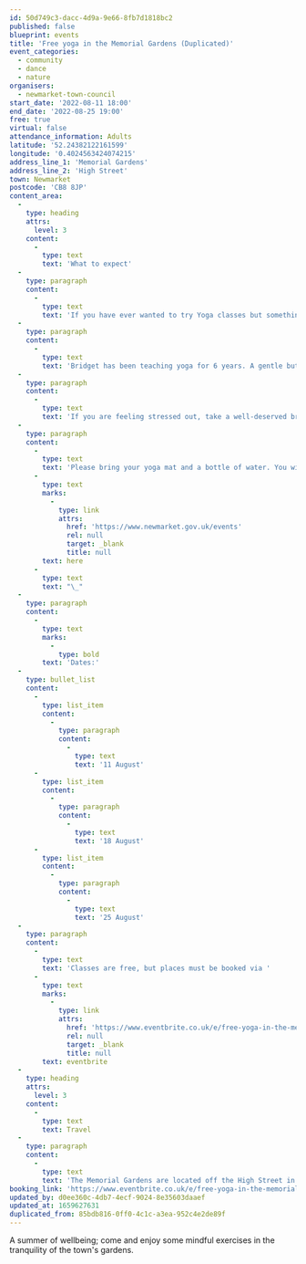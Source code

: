 ```yaml
---
id: 50d749c3-dacc-4d9a-9e66-8fb7d1818bc2
published: false
blueprint: events
title: 'Free yoga in the Memorial Gardens (Duplicated)'
event_categories:
  - community
  - dance
  - nature
organisers:
  - newmarket-town-council
start_date: '2022-08-11 18:00'
end_date: '2022-08-25 19:00'
free: true
virtual: false
attendance_information: Adults
latitude: '52.24382122161599'
longitude: '0.4024563424074215'
address_line_1: 'Memorial Gardens'
address_line_2: 'High Street'
town: Newmarket
postcode: 'CB8 8JP'
content_area:
  -
    type: heading
    attrs:
      level: 3
    content:
      -
        type: text
        text: 'What to expect'
  -
    type: paragraph
    content:
      -
        type: text
        text: 'If you have ever wanted to try Yoga classes but something has been holding you back, now’s your time to sign up.'
  -
    type: paragraph
    content:
      -
        type: text
        text: 'Bridget has been teaching yoga for 6 years. A gentle but strengthening flow yoga class, suitable for all levels. The class will include pranayama (breathing techniques), asana (postures), relaxation, meditation and mindfulness.'
  -
    type: paragraph
    content:
      -
        type: text
        text: 'If you are feeling stressed out, take a well-deserved break and see how the classes in the Memorial Gardens can benefit you.'
  -
    type: paragraph
    content:
      -
        type: text
        text: 'Please bring your yoga mat and a bottle of water. You will be asked to sign a disclaimer before taking part in yoga classes; a copy of the disclaimer and more information about the event, can be found '
      -
        type: text
        marks:
          -
            type: link
            attrs:
              href: 'https://www.newmarket.gov.uk/events'
              rel: null
              target: _blank
              title: null
        text: here
      -
        type: text
        text: "\_"
  -
    type: paragraph
    content:
      -
        type: text
        marks:
          -
            type: bold
        text: 'Dates:'
  -
    type: bullet_list
    content:
      -
        type: list_item
        content:
          -
            type: paragraph
            content:
              -
                type: text
                text: '11 August'
      -
        type: list_item
        content:
          -
            type: paragraph
            content:
              -
                type: text
                text: '18 August'
      -
        type: list_item
        content:
          -
            type: paragraph
            content:
              -
                type: text
                text: '25 August'
  -
    type: paragraph
    content:
      -
        type: text
        text: 'Classes are free, but places must be booked via '
      -
        type: text
        marks:
          -
            type: link
            attrs:
              href: 'https://www.eventbrite.co.uk/e/free-yoga-in-the-memorial-gardens-tickets-328067678257?aff=ebdssbdestsearch'
              rel: null
              target: _blank
              title: null
        text: eventbrite
  -
    type: heading
    attrs:
      level: 3
    content:
      -
        type: text
        text: Travel
  -
    type: paragraph
    content:
      -
        type: text
        text: 'The Memorial Gardens are located off the High Street in Newmarket. Newmarket has several public car parks and a bus service.'
booking_link: 'https://www.eventbrite.co.uk/e/free-yoga-in-the-memorial-gardens-tickets-328067678257?aff=ebdssbdestsearch'
updated_by: d0ee360c-4db7-4ecf-9024-8e35603daaef
updated_at: 1659627631
duplicated_from: 85bdb816-0ff0-4c1c-a3ea-952c4e2de89f
---
```

A summer of wellbeing; come and enjoy some mindful exercises in the tranquility of the town's gardens.